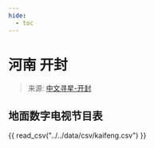 ```yaml
---
hide:
  - toc
---
```


# 河南 开封

> 来源: [中文寻星-开封](http://dtmb.saoing.com/kaifeng.htm)

## 地面数字电视节目表

{{ read_csv("../../data/csv/kaifeng.csv") }}

